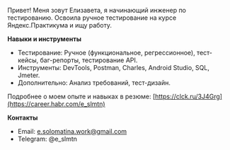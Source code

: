 Привет! Меня зовут Елизавета, я начинающий инженер по тестированию. Освоила ручное тестирование на курсе Яндекс.Практикума и ищу работу.

**Навыки и инструменты**
 - Тестирование: Ручное (функциональное, регрессионное), тест-кейсы, баг-репорты, тестирование API.
 - Инструменты: DevTools, Postman, Charles, Android Studio, SQL, Jmeter.
 - Дополнительно: Анализ требований, тест-дизайн.

Подробнее о моем опыте и навыках в резюме: [https://clck.ru/3J4Grg](https://career.habr.com/e_slmtn)

**Контакты**
 - Email: e.solomatina.work@gmail.com
 - Telegram: @e_slmtn

